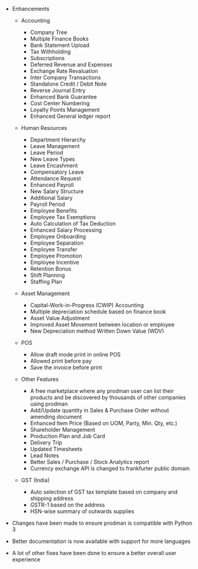 - Enhancements

	- Accounting

		- Company Tree
		- Multiple Finance Books
		- Bank Statement Upload
		- Tax Withholding
		- Subscriptions
		- Deferred Revenue and Expenses
		- Exchange Rate Revaluation
		- Inter Company Transactions
		- Standalone Credit / Debit Note
		- Reverse Journal Entry
		- Enhanced Bank Guarantee
		- Cost Center Numbering
		- Loyalty Points Management
		- Enhanced General ledger report

	- Human Resources

		- Department Hierarchy
		- Leave Management
		- Leave Period
		- New Leave Types
		- Leave Encashment
		- Compensatory Leave
		- Attendance Request
		- Enhanced Payroll
		- New Salary Structure
		- Additional Salary
		- Payroll Period
		- Employee Benefits
		- Employee Tax Exemptions
		- Auto Calculation of Tax Deduction
		- Enhanced Salary Processing
		- Employee Onboarding
		- Employee Separation
		- Employee Transfer
		- Employee Promotion
		- Employee Incentive
		- Retention Bonus
		- Shift Planning
		- Staffing Plan

	- Asset Management

		- Capital-Work-in-Progress (CWIP) Accounting
		- Multiple depreciation schedule based on finance book
		- Asset Value Adjustment
		- Improved Asset Movement between location or employee
		- New Depreciation method Written Down Value (WDV)

	- POS

		- Allow draft mode print in online POS
		- Allowed print before pay
		- Save the invoice before print

	- Other Features

		- A free marketplace where any prodman user can list their products and be discovered by thousands of other companies using prodman
		- Add/Update quantity in Sales & Purchase Order without amending document
		- Enhanced Item Price (Based on UOM, Party, Min. Qty, etc.)
		- Shareholder Management
		- Production Plan and Job Card
		- Delivery Trip
		- Updated Timesheets
		- Lead Notes
		- Better Sales / Purchase / Stock Analytics report
		- Currency exchange API is changed to frankfurter public domain

	- GST (India)
		- Auto selection of GST tax template based on company and shipping address
		- GSTR-1 based on the address
		- HSN-wise summary of outwards supplies

- Changes have been made to ensure prodman is compatible with Python 3
- Better documentation is now available with support for more languages
- A lot of other fixes have been done to ensure a better overall user experience
